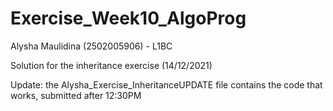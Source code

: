 # Exercise_Week10_AlgoProg

Alysha Maulidina (2502005906) - L1BC

Solution for the inheritance exercise (14/12/2021)

Update: the Alysha_Exercise_InheritanceUPDATE file contains the code that works, submitted after 12:30PM
